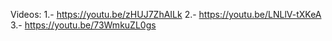 Videos:
 1.- https://youtu.be/zHUJ7ZhAILk
 2.- https://youtu.be/LNLlV-tXKeA
 3.- https://youtu.be/73WmkuZL0gs
